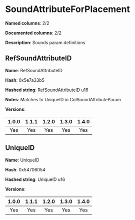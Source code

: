 # SoundAttributeForPlacement
**Named columns**: 2/2

**Documented columns**: 2/2

**Description**: Sounds param definitions
## RefSoundAttributeID

**Name**: RefSoundAttributeID

**Hash**: 0x5e7a33b5

**Hashed string**: RefSoundAttributeID u16

**Notes**: Matches to UniqueID in ColSoundAttributeParam

**Versions**: 

 | 1.0.0 | 1.1.1 | 1.2.0 | 1.3.0 | 1.4.0 |
|:--:|:--:|:--:|:--:|:--:|
| Yes | Yes | Yes | Yes | Yes | 


## UniqueID

**Name**: UniqueID

**Hash**: 0x54706054

**Hashed string**: UniqueID u16

**Versions**: 

 | 1.0.0 | 1.1.1 | 1.2.0 | 1.3.0 | 1.4.0 |
|:--:|:--:|:--:|:--:|:--:|
| Yes | Yes | Yes | Yes | Yes | 


